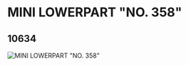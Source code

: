 # MINI LOWERPART "NO. 358"
## 10634
![MINI LOWERPART "NO. 358"](https://lc-www-live-s.legocdn.com/media/bricks/5/2/6005723.jpg)